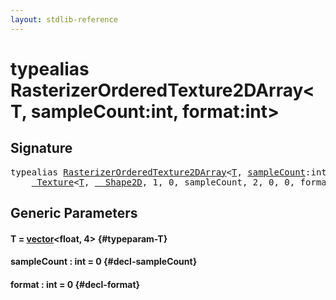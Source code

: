 ```yaml
---
layout: stdlib-reference
---
```


# typealias RasterizerOrderedTexture2DArray\<T, sampleCount:int, format:int\>

## Signature

<pre>
<span class='code_keyword'>typealias</span> <a href="/stdlib-reference/types/RasterizerOrderedTexture2DArray" class="code_type">RasterizerOrderedTexture2DArray</a>&lt;<a href="/stdlib-reference/types/RasterizerOrderedTexture2DArray#typeparam-T" class="code_type">T</a>, <a href="/stdlib-reference/types/RasterizerOrderedTexture2DArray#typeparam-sampleCount" class="code_var">sampleCount</a>:int, <a href="/stdlib-reference/types/RasterizerOrderedTexture2DArray#typeparam-format" class="code_var">format</a>:int&gt; = 
    <a href="/stdlib-reference/types/Texture/index" class="code_type">_Texture</a>&lt;<a href="/stdlib-reference/types/Texture/index#typeparam-T" class="code_type">T</a>, <a href="/stdlib-reference/types/Shape2D/index" class="code_type">__Shape2D</a>, 1, 0, sampleCount, 2, 0, 0, format&gt;;
</pre>

## Generic Parameters

#### T  = [vector](/stdlib-reference/types/vector/index)\<float, 4\> {#typeparam-T}
#### sampleCount  : int = 0 {#decl-sampleCount}
#### format  : int = 0 {#decl-format}

